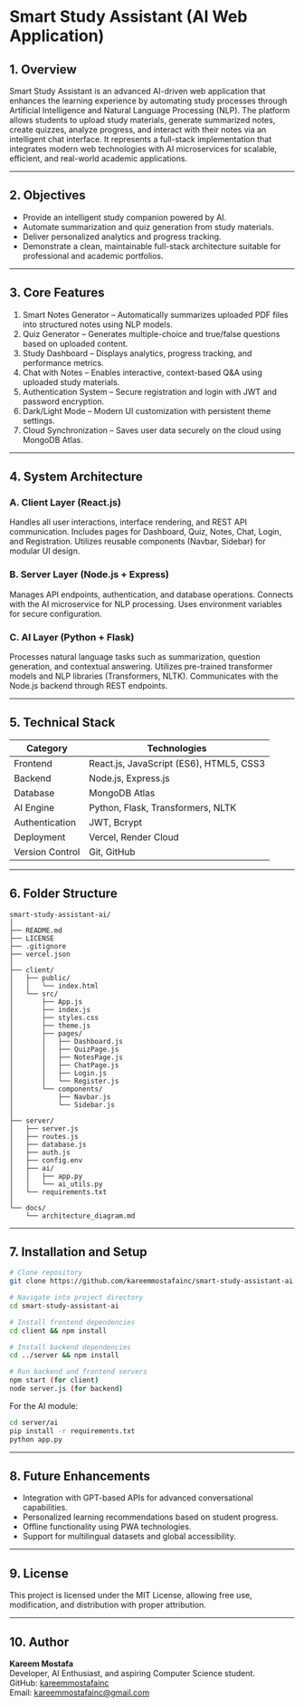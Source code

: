 # Smart Study Assistant (AI Web Application)

## 1. Overview
Smart Study Assistant is an advanced AI-driven web application that enhances the learning experience by automating study processes through Artificial Intelligence and Natural Language Processing (NLP). The platform allows students to upload study materials, generate summarized notes, create quizzes, analyze progress, and interact with their notes via an intelligent chat interface. It represents a full-stack implementation that integrates modern web technologies with AI microservices for scalable, efficient, and real-world academic applications.

---

## 2. Objectives
- Provide an intelligent study companion powered by AI.
- Automate summarization and quiz generation from study materials.
- Deliver personalized analytics and progress tracking.
- Demonstrate a clean, maintainable full-stack architecture suitable for professional and academic portfolios.

---

## 3. Core Features
1. Smart Notes Generator – Automatically summarizes uploaded PDF files into structured notes using NLP models.  
2. Quiz Generator – Generates multiple-choice and true/false questions based on uploaded content.  
3. Study Dashboard – Displays analytics, progress tracking, and performance metrics.  
4. Chat with Notes – Enables interactive, context-based Q&A using uploaded study materials.  
5. Authentication System – Secure registration and login with JWT and password encryption.  
6. Dark/Light Mode – Modern UI customization with persistent theme settings.  
7. Cloud Synchronization – Saves user data securely on the cloud using MongoDB Atlas.

---

## 4. System Architecture
### A. Client Layer (React.js)
Handles all user interactions, interface rendering, and REST API communication. Includes pages for Dashboard, Quiz, Notes, Chat, Login, and Registration. Utilizes reusable components (Navbar, Sidebar) for modular UI design.

### B. Server Layer (Node.js + Express)
Manages API endpoints, authentication, and database operations. Connects with the AI microservice for NLP processing. Uses environment variables for secure configuration.

### C. AI Layer (Python + Flask)
Processes natural language tasks such as summarization, question generation, and contextual answering. Utilizes pre-trained transformer models and NLP libraries (Transformers, NLTK). Communicates with the Node.js backend through REST endpoints.

---

## 5. Technical Stack
| Category | Technologies |
|-----------|--------------|
| Frontend | React.js, JavaScript (ES6), HTML5, CSS3 |
| Backend | Node.js, Express.js |
| Database | MongoDB Atlas |
| AI Engine | Python, Flask, Transformers, NLTK |
| Authentication | JWT, Bcrypt |
| Deployment | Vercel, Render Cloud |
| Version Control | Git, GitHub |

---

## 6. Folder Structure
```
smart-study-assistant-ai/
│
├── README.md
├── LICENSE
├── .gitignore
├── vercel.json
│
├── client/
│   ├── public/
│   │   └── index.html
│   └── src/
│       ├── App.js
│       ├── index.js
│       ├── styles.css
│       ├── theme.js
│       ├── pages/
│       │   ├── Dashboard.js
│       │   ├── QuizPage.js
│       │   ├── NotesPage.js
│       │   ├── ChatPage.js
│       │   ├── Login.js
│       │   └── Register.js
│       └── components/
│           ├── Navbar.js
│           └── Sidebar.js
│
├── server/
│   ├── server.js
│   ├── routes.js
│   ├── database.js
│   ├── auth.js
│   ├── config.env
│   ├── ai/
│   │   ├── app.py
│   │   └── ai_utils.py
│   └── requirements.txt
│
└── docs/
    └── architecture_diagram.md
```

---

## 7. Installation and Setup
```bash
# Clone repository
git clone https://github.com/kareemmostafainc/smart-study-assistant-ai.git

# Navigate into project directory
cd smart-study-assistant-ai

# Install frontend dependencies
cd client && npm install

# Install backend dependencies
cd ../server && npm install

# Run backend and frontend servers
npm start (for client)
node server.js (for backend)
```

For the AI module:
```bash
cd server/ai
pip install -r requirements.txt
python app.py
```

---

## 8. Future Enhancements
- Integration with GPT-based APIs for advanced conversational capabilities.  
- Personalized learning recommendations based on student progress.  
- Offline functionality using PWA technologies.  
- Support for multilingual datasets and global accessibility.  

---

## 9. License
This project is licensed under the MIT License, allowing free use, modification, and distribution with proper attribution.

---

## 10. Author
**Kareem Mostafa**  
Developer, AI Enthusiast, and aspiring Computer Science student.  
GitHub: [kareemmostafainc](https://github.com/kareemmostafainc)  
Email: kareemmostafainc@gmail.com
